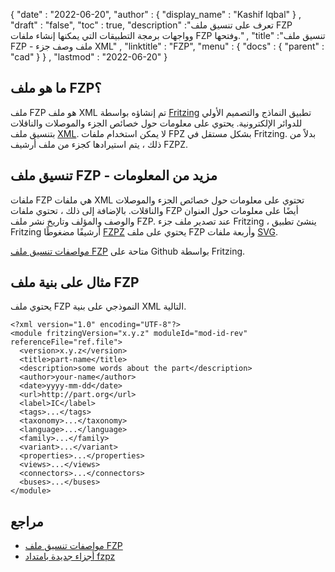 {
  "date" : "2022-06-20",
  "author" : {
    "display_name" : "Kashif Iqbal"
} ,
  "draft" : "false",
  "toc" : true,
  "description" :"تعرف على تنسيق ملف FZP وواجهات برمجة التطبيقات التي يمكنها إنشاء ملفات FZP وفتحها." ,
  "title" :"تنسيق ملف FZP - ملف وصف جزء XML" ,
  "linktitle" : "FZP",
  "menu" : {
    "docs" : {
      "parent" : "cad"
}
} ,
  "lastmod" : "2022-06-20"
}

## ما هو ملف FZP؟

ملف FZP هو ملف XML تم إنشاؤه بواسطة [Fritzing](https://fritzing.org/) تطبيق النماذج والتصميم الأولي للدوائر الإلكترونية. يحتوي على معلومات حول خصائص الجزء والموصلات والناقلات بتنسيق ملف [XML](/ar/web/xml/). لا يمكن استخدام ملفات FPZ بشكل مستقل في Fritzing. بدلاً من ذلك ، يتم استيرادها كجزء من ملف أرشيف FZPZ.

## تنسيق ملف FZP - مزيد من المعلومات

ملفات FZP هي ملفات XML تحتوي على معلومات حول خصائص الجزء والموصلات والناقلات. بالإضافة إلى ذلك ، تحتوي ملفات FZP أيضًا على معلومات حول العنوان والوصف والمؤلف وتاريخ نشر ملف FZP. عند تصدير ملف جزء Fritzing ، ينشئ تطبيق Fritzing أرشيفًا مضغوطًا [FZPZ](/ar/compression/fzpz/) يحتوي على ملف FZP وأربعة ملفات [SVG](/ar/page-description-language/svg/).

[مواصفات تنسيق ملف FZP](https://github.com/fritzing/fzp/blob/master/docs/README.md) متاحة على Github بواسطة Fritzing.

## مثال على بنية ملف FZP

يحتوي ملف FZP النموذجي على بنية XML التالية.

```
<?xml version="1.0" encoding="UTF-8"?>
<module fritzingVersion="x.y.z" moduleId="mod-id-rev" referenceFile="ref.file">
  <version>x.y.z</version>
  <title>part-name</title>
  <description>some words about the part</description>
  <author>your-name</author>
  <date>yyyy-mm-dd</date>
  <url>http://part.org</url>
  <label>IC</label>
  <tags>...</tags>
  <taxonomy>...</taxonomy>
  <language>...</language>
  <family>...</family>
  <variant>...</variant>
  <properties>...</properties>
  <views>...</views>
  <connectors>...</connectors>
  <buses>...</buses>
</module>
```
## مراجع

* [مواصفات تنسيق ملف FZP](https://github.com/fritzing/fzp/blob/master/docs/README.md)
* [أجزاء جديدة بامتداد fzpz](https://forum.fritzing.org/t/new-parts-with-fzpz-extension/8007/2)

